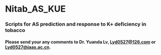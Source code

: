 # Nitab_AS_KUE

### Scripts for AS prediction and response to K+ deficiency in tobacco

#### Please send your any comments to Dr. Yuanda Lv, Lyd0527@126.com or Lyd0527@jaas.ac.cn.
